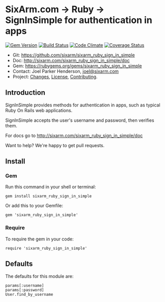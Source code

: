 # SixArm.com → Ruby → <br> SignInSimple for authentication in apps

<!--header-open-->

[![Gem Version](https://badge.fury.io/rb/sixarm_ruby_sign_in_simple.svg)](http://badge.fury.io/rb/sixarm_ruby_sign_in_simple)
[![Build Status](https://travis-ci.org/SixArm/sixarm_ruby_sign_in_simple.png)](https://travis-ci.org/SixArm/sixarm_ruby_sign_in_simple)
[![Code Climate](https://codeclimate.com/github/SixArm/sixarm_ruby_sign_in_simple.png)](https://codeclimate.com/github/SixArm/sixarm_ruby_sign_in_simple)
[![Coverage Status](https://coveralls.io/repos/SixArm/sixarm_ruby_sign_in_simple/badge.svg?branch=master&service=github)](https://coveralls.io/github/SixArm/sixarm_ruby_sign_in_simple?branch=master)

* Git: <https://github.com/sixarm/sixarm_ruby_sign_in_simple>
* Doc: <http://sixarm.com/sixarm_ruby_sign_in_simple/doc>
* Gem: <https://rubygems.org/gems/sixarm_ruby_sign_in_simple>
* Contact: Joel Parker Henderson, <joel@sixarm.com>
* Project: [Changes](CHANGES.md), [License](LICENSE.md), [Contributing](CONTRIBUTING.md).

<!--header-shut-->


## Introduction

SignInSimple provides methods for authentication in apps, such as typical Ruby On Rails web applications.

SignInSimple accepts the user's username and password, then verifies them.

For docs go to <http://sixarm.com/sixarm_ruby_sign_in_simple/doc>

Want to help? We're happy to get pull requests.


<!--install-opent-->

## Install

### Gem

Run this command in your shell or terminal:

    gem install sixarm_ruby_sign_in_simple

Or add this to your Gemfile:

    gem 'sixarm_ruby_sign_in_simple'

### Require

To require the gem in your code:

    require 'sixarm_ruby_sign_in_simple'

<!--install-shut-->


## Defaults

The defaults for this module are:

    params[:username]
    params[:password]
    User.find_by_username
